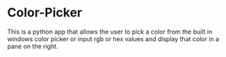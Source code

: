 # Color-Picker
This is a python app that allows the user to pick a color from the built in windows color picker or input rgb or hex values and display that color in a pane on the right.
